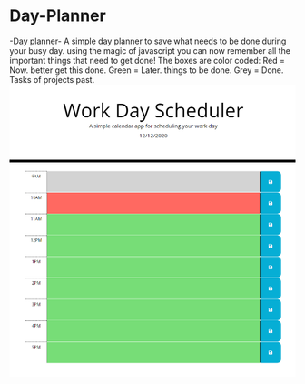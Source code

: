 # Day-Planner
-Day planner-
A simple day planner to save what needs to be done during your busy day.
using the magic of javascript you can now remember all the important things that need to get done!
The boxes are color coded:
Red = Now. better get this done.
Green = Later. things to be done.
Grey = Done. Tasks of projects past.
![screenshot](https://github.com/TylerWilliams97/Day-Planner/blob/main/Assets/screenshot.png)
